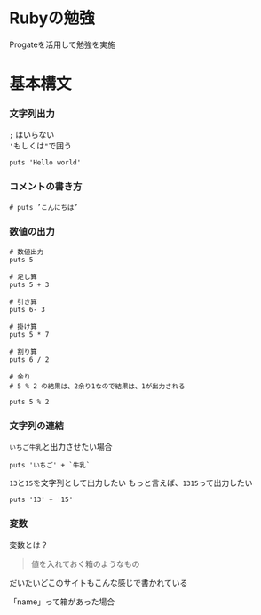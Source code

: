 # Rubyの勉強
Progateを活用して勉強を実施

# 基本構文

### 文字列出力

`;` はいらない  
`'`もしくは`"`で囲う
```
puts 'Hello world'
```

### コメントの書き方
```
# puts ’こんにちは’
```

### 数値の出力
```
# 数値出力
puts 5

# 足し算
puts 5 + 3

# 引き算
puts 6- 3

# 掛け算
puts 5 * 7

# 割り算
puts 6 / 2

# 余り
# 5 % 2 の結果は、2余り1なので結果は、1が出力される

puts 5 % 2

```

### 文字列の連結
`いちご牛乳`と出力させたい場合

```
puts 'いちご' + `牛乳`
```

`13`と`15`を文字列として出力したい
もっと言えば、`1315`って出力したい

```
puts '13' + '15'
```

### 変数

変数とは？
>値を入れておく箱のようなもの

だいたいどこのサイトもこんな感じで書かれている

「name」って箱があった場合